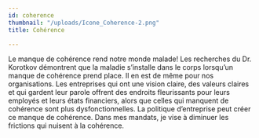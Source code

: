 ```yaml
---
id: coherence
thumbnail: "/uploads/Icone_Coherence-2.png"
title: Cohérence

---
```

Le manque de cohérence rend notre monde malade! Les recherches du Dr. Korotkov démontrent que la maladie s’installe dans le corps lorsqu’un manque de cohérence prend place. Il en est de même pour nos organisations. Les entreprises qui ont une vision claire, des valeurs claires et qui gardent leur parole offrent des endroits fleurissants pour leurs employés et leurs états financiers, alors que celles qui manquent de cohérence sont plus dysfonctionnelles. La politique d’entreprise peut créer ce manque de cohérence. Dans mes mandats, je vise à diminuer les frictions qui nuisent à la cohérence.